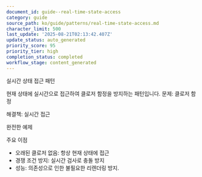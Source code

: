 ```yaml
---
document_id: guide--real-time-state-access
category: guide
source_path: ko/guide/patterns/real-time-state-access.md
character_limit: 500
last_update: '2025-08-21T02:13:42.407Z'
update_status: auto_generated
priority_score: 95
priority_tier: high
completion_status: completed
workflow_stage: content_generated
---
```

실시간 상태 접근 패턴

현재 상태에 실시간으로 접근하여 클로저 함정을 방지하는 패턴입니다. 문제: 클로저 함정

해결책: 실시간 접근

완전한 예제

주요 이점

- 오래된 클로저 없음: 항상 현재 상태에 접근
- 경쟁 조건 방지: 실시간 검사로 충돌 방지
- 성능: 의존성으로 인한 불필요한 리렌더링 방지.
